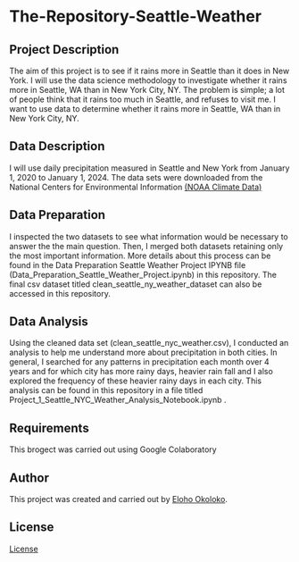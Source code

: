 # The-Repository-Seattle-Weather
## Project Description
The aim of this project is to see if it rains more in Seattle than it does in New York.
I will use the data science methodology to investigate whether it rains more in Seattle, WA than in New York City, NY. The problem is simple; a lot of people think that it rains too much in Seattle, and refuses to visit me. I want to use data to determine whether it rains more in Seattle, WA than in New York City, NY.

## Data Description
I will use daily precipitation measured in Seattle and New York from January 1, 2020 to January 1, 2024. The data sets were downloaded from the National Centers for Environmental Information [(NOAA Climate Data)](https://www.ncei.noaa.gov/cdo-web/search?datasetid=GHCND)

## Data Preparation
I inspected the two datasets to see what information would be necessary to answer the the main question. Then, I merged both datasets retaining only the most important information.
More details about this process can be found in the Data Preparation Seattle Weather Project IPYNB file (Data_Preparation_Seattle_Weather_Project.ipynb) in this repository. The final csv dataset titled clean_seattle_ny_weather_dataset can also be accessed in this repository.

## Data Analysis
Using the cleaned data set (clean_seattle_nyc_weather.csv), I conducted an analysis to help me understand more about precipitation in both cities. In general, I searched for any patterns in precipitation each month over 4 years and for which city has more rainy days, heavier rain fall and I also explored the frequency of these heavier rainy days in each city. This analysis can be found in this repository in a file titled Project_1_Seattle_NYC_Weather_Analysis_Notebook.ipynb .

## Requirements
This brogect was carried out using Google Colaboratory 

## Author
This project was created and carried out by [Eloho Okoloko](https://www.linkedin.com/in/elohookoloko/). 

## License
[License](https://github.com/Eliokay/The-Repository-Seattle-Weather/blob/main/LICENSE)


